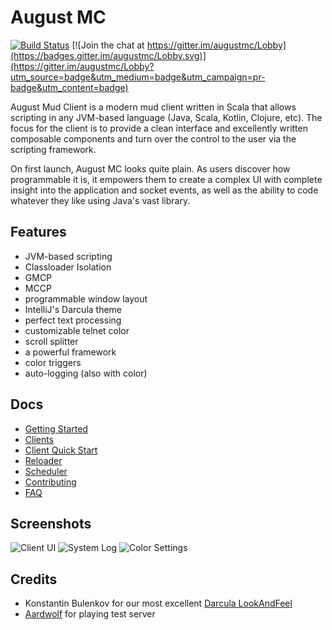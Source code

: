 # August MC
[![Build Status](https://travis-ci.org/austinmiller/augustmc.svg?branch=master)](https://travis-ci.org/austinmiller/augustmc)
[![Join the chat at https://gitter.im/augustmc/Lobby](https://badges.gitter.im/augustmc/Lobby.svg)](https://gitter.im/augustmc/Lobby?utm_source=badge&utm_medium=badge&utm_campaign=pr-badge&utm_content=badge)

August Mud Client is a modern mud client written in Scala that allows scripting in 
any JVM-based language (Java, Scala, Kotlin, Clojure, etc).  The focus for the client
is to provide a clean interface and excellently written composable components and
turn over the control to the user via the scripting framework.

On first launch, August MC looks quite plain.  As users discover how programmable it
is, it empowers them to create a complex UI with complete insight into the application
and socket events, as well as the ability to code whatever they like using Java's
vast library.

## Features

* JVM-based scripting
* Classloader Isolation
* GMCP
* MCCP
* programmable window layout
* IntelliJ's Darcula theme
* perfect text processing
* customizable telnet color
* scroll splitter
* a powerful framework
* color triggers
* auto-logging (also with color)

## Docs

* [Getting Started](docs/getting-started.md)
* [Clients](docs/clients.md)
* [Client Quick Start](docs/client-quick-start.md)
* [Reloader](docs/reloader.md)
* [Scheduler](docs/scheduler.md)
* [Contributing](docs/contributing.md)
* [FAQ](docs/faq.md)

## Screenshots

![Client UI](docs/screenshots/client-ui.png)
![System Log](docs/screenshots/system-log.png)
![Color Settings](docs/screenshots/color-settings.png)

## Credits

* Konstantin Bulenkov for our most excellent [Darcula LookAndFeel](https://github.com/bulenkov/Darcula)
* [Aardwolf](http://aardmud.org) for playing test server
